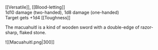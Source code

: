 [[Versatile]], [[Blood-letting]]<br>1d10 damage (two-handed), 1d8 damage (one-handed)<br>Target gets +1d4 [[Toughness]]

The macuahuitl is a kind of wooden sword with a double-edge of razor-sharp, flaked stone.

![[Macuahuitl.png|300]]